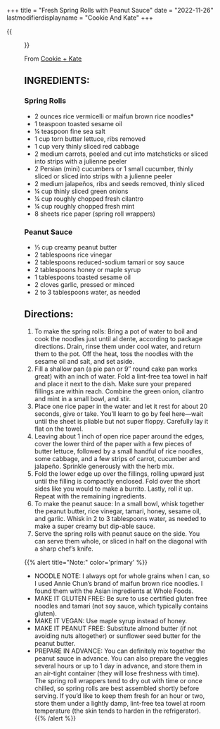 +++
title = "Fresh Spring Rolls with Peanut Sauce"
date = "2022-11-26"
lastmodifierdisplayname = "Cookie And Kate"
+++

{{<figure src="/images/fresh-spring-rolls-recipe-4-768x1154.jpg">}}

From [Cookie + Kate](https://cookieandkate.com/fresh-spring-rolls-recipe/)

## INGREDIENTS:

### Spring Rolls
* 2 ounces rice vermicelli or maifun brown rice noodles*
* 1 teaspoon toasted sesame oil
* ¼ teaspoon fine sea salt
* 1 cup torn butter lettuce, ribs removed
* 1 cup very thinly sliced red cabbage
* 2 medium carrots, peeled and cut into matchsticks or sliced into strips with a julienne peeler
* 2 Persian (mini) cucumbers or 1 small cucumber, thinly sliced or sliced into strips with a julienne peeler
* 2 medium jalapeños, ribs and seeds removed, thinly sliced
* ¼ cup thinly sliced green onions
* ¼ cup roughly chopped fresh cilantro
* ¼ cup roughly chopped fresh mint
* 8 sheets rice paper (spring roll wrappers)
### Peanut Sauce
* ⅓ cup creamy peanut butter
* 2 tablespoons rice vinegar
* 2 tablespoons reduced-sodium tamari or soy sauce
* 2 tablespoons honey or maple syrup
* 1 tablespoons toasted sesame oil
* 2 cloves garlic, pressed or minced
* 2 to 3 tablespoons water, as needed

## Directions:

1. To make the spring rolls: Bring a pot of water to boil and cook the noodles just until al dente, according to package directions. Drain, rinse them under cool water, and return them to the pot. Off the heat, toss the noodles with the sesame oil and salt, and set aside.
1. Fill a shallow pan (a pie pan or 9″ round cake pan works great) with an inch of water. Fold a lint-free tea towel in half and place it next to the dish. Make sure your prepared fillings are within reach. Combine the green onion, cilantro and mint in a small bowl, and stir.
1. Place one rice paper in the water and let it rest for about 20 seconds, give or take. You’ll learn to go by feel here—wait until the sheet is pliable but not super floppy. Carefully lay it flat on the towel.
1. Leaving about 1 inch of open rice paper around the edges, cover the lower third of the paper with a few pieces of butter lettuce, followed by a small handful of rice noodles, some cabbage, and a few strips of carrot, cucumber and jalapeño. Sprinkle generously with the herb mix.
1. Fold the lower edge up over the fillings, rolling upward just until the filling is compactly enclosed. Fold over the short sides like you would to make a burrito. Lastly, roll it up. Repeat with the remaining ingredients.
1. To make the peanut sauce: In a small bowl, whisk together the peanut butter, rice vinegar, tamari, honey, sesame oil, and garlic. Whisk in 2 to 3 tablespoons water, as needed to make a super creamy but dip-able sauce.
1. Serve the spring rolls with peanut sauce on the side. You can serve them whole, or sliced in half on the diagonal with a sharp chef’s knife.

{{%  alert title="Note:" color='primary' %}}
* NOODLE NOTE: I always opt for whole grains when I can, so I used Annie Chun’s brand of maifun brown rice noodles. I found them with the Asian ingredients at Whole Foods.
* MAKE IT GLUTEN FREE: Be sure to use certified gluten free noodles and tamari (not soy sauce, which typically contains gluten).
* MAKE IT VEGAN: Use maple syrup instead of honey.
* MAKE IT PEANUT FREE: Substitute almond butter (if not avoiding nuts altogether) or sunflower seed butter for the peanut butter.
* PREPARE IN ADVANCE: You can definitely mix together the peanut sauce in advance. You can also prepare the veggies several hours or up to 1 day in advance, and store them in an air-tight container (they will lose freshness with time). The spring roll wrappers tend to dry out with time or once chilled, so spring rolls are best assembled shortly before serving. If you’d like to keep them fresh for an hour or two, store them under a lightly damp, lint-free tea towel at room temperature (the skin tends to harden in the refrigerator).
{{% /alert %}}
